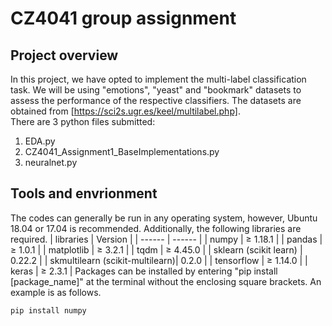 # CZ4041 group assignment
## Project overview
In this project, we have opted to implement the multi-label classification task. We will be using "emotions", "yeast" and "bookmark" datasets to assess the performance of the respective classifiers. The datasets are obtained from [https://sci2s.ugr.es/keel/multilabel.php].  
There are 3 python files submitted:
1. EDA.py
2. CZ4041_Assignment1_BaseImplementations.py
2. neuralnet.py


## Tools and envrionment
The codes can generally be run in any operating system, however, Ubuntu 18.04 or 17.04 is recommended. Additionally, the following libraries are required.
| libraries | Version |
| ------ | ------ |
| numpy | ≥ 1.18.1  |
| pandas | ≥ 1.0.1 |
| matplotlib | ≥ 3.2.1 |
| tqdm | ≥ 4.45.0 |
| sklearn (scikit learn) | 0.22.2 |
| skmultilearn (scikit-multilearn)| 0.2.0 |
| tensorflow | ≥ 1.14.0 |
| keras | ≥ 2.3.1 |
Packages can be installed by entering "pip install [package_name]" at the terminal without the enclosing square brackets. An example is as follows. 
```
pip install numpy
```
